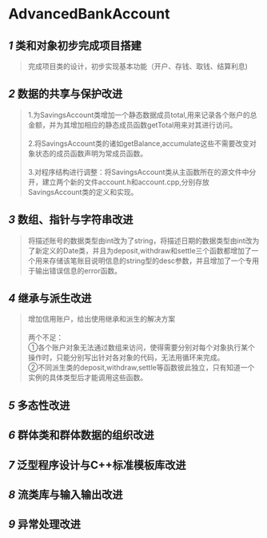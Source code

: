 # AdvancedBankAccount

## _1_ 类和对象初步完成项目搭建
> 完成项目类的设计，初步实现基本功能（开户、存钱、取钱、结算利息)
## _2_ 数据的共享与保护改进
> 1.为SavingsAccount类增加一个静态数据成员total,用来记录各个账户的总金额，并为其增加相应的静态成员函数getTotal用来对其进行访问。<br><br>
> 2.将SavingsAccount类的诸如getBalance,accumulate这些不需要改变对象状态的成员函数声明为常成员函数。  <br><br>
> 3.对程序结构进行调整：将SavingsAccount类从主函数所在的源文件中分开，建立两个新的文件account.h和account.cpp,分别存放SavingsAccount类的定义和实现。<br>
## _3_ 数组、指针与字符串改进
> 将描述账号的数据类型由int改为了string，将描述日期的数据类型由int改为了新定义的Date类，并且为deposit,withdraw和settle三个函数都增加了一个用来存储该笔账目说明信息的string型的desc参数，并且增加了一个专用于输出错误信息的error函数。
## _4_ 继承与派生改进
> 增加信用账户，给出使用继承和派生的解决方案<br><br>
> 两个不足：<br>
①各个账户对象无法通过数组来访问，使得需要分别对每个对象执行某个操作时，只能分别写出针对各对象的代码，无法用循环来完成。<br>
②不同派生类的deposit,withdraw,settle等函数彼此独立，只有知道一个实例的具体类型后才能调用这些函数。
## _5_ 多态性改进
## _6_ 群体类和群体数据的组织改进
> 
## _7_ 泛型程序设计与C++标准模板库改进
## _8_ 流类库与输入输出改进
## _9_ 异常处理改进
